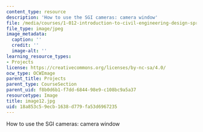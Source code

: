 ```yaml
---
content_type: resource
description: 'How to use the SGI cameras: camera window'
file: /media/courses/1-012-introduction-to-civil-engineering-design-spring-2002/18a853c59ecb1638d779fa53d6967235_image12.jpg
file_type: image/jpeg
image_metadata:
  caption: ''
  credit: ''
  image-alt: ''
learning_resource_types:
- Projects
license: https://creativecommons.org/licenses/by-nc-sa/4.0/
ocw_type: OCWImage
parent_title: Projects
parent_type: CourseSection
parent_uid: f8b0d6b1-f7dd-6844-98e9-c108bc9a5a37
resourcetype: Image
title: image12.jpg
uid: 18a853c5-9ecb-1638-d779-fa53d6967235
---
```

How to use the SGI cameras: camera window